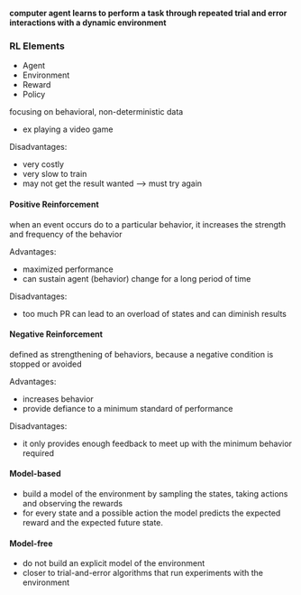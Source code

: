 
**computer agent learns to perform a task through repeated trial and error interactions with a dynamic environment**

### RL Elements
- Agent
- Environment
- Reward
- Policy

focusing on behavioral, non-deterministic data
- ex playing a video game

Disadvantages:
- very costly
- very slow to train
- may not get the result wanted --> must try again

#### Positive Reinforcement
when an event occurs do to a particular behavior, it increases the strength and frequency of the behavior

Advantages: 
- maximized performance
- can sustain agent (behavior) change for a long period of time

Disadvantages: 
- too much PR can lead to an overload of states and can diminish results

#### Negative Reinforcement
defined as strengthening of behaviors, because a negative condition is stopped or avoided

Advantages:
- increases behavior
- provide defiance to a minimum standard of performance

Disadvantages:
- it only provides enough feedback to meet up with the minimum behavior required

#### Model-based
- build a model of the environment by sampling the states, taking actions and observing the rewards
- for every state and a possible action the model predicts the expected reward and the expected future state.
#### Model-free
- do not build an explicit model of the environment
- closer to trial-and-error algorithms that run experiments with the environment